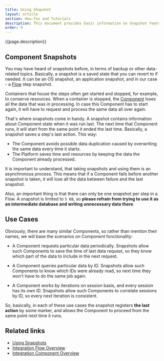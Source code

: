 ```yaml
---
title: Using Shapshot
layout: article
section: How-Tos and Tutorials
description: This document provides basic information on Snapshot feature and a few real-life use case.
order: 9
---
```


{{page.description}}

## Component Snapshots

You may have heard of snapshots before, in terms of backup or other data-related
topics. Basically, a snapshot is a saved state that you can revert to if needed.
It can be an OS snapshot, an application snapshot, and in our case - a
[Flow](/getting-started/integration-flow) step snapshot.

Containers that house the steps often get started and stopped, for example, to
conserve resources. When a container is stopped, the
[Component](/getting-started/integration-component) loses all the data that was
in processing. In case this Component has to start again, it will have to request
and process the same data all over again.

That's where snapshots come in handy. A snapshot contains information about
Component state when it was run last. The next time that Component runs, it will
start from the same point it ended the last time. Basically, a snapshot saves a
step's last action. This way:

*   The Component avoids possible data duplication caused by overwriting the same data every time it starts.
*   The Platform saves time and resources by keeping the data the Component already processed.

It is important to understand, that taking snapshots and using them is an asynchronous process. This means that if a Component fails before another snapshot is taken, it will lose all the data between failure and the last snapshot.

Also, an important thing is that there can only be one snapshot per step in a Flow. A snapshot is limited to `5 KB`, so **please refrain from trying to use it as an intermediate database and writing unnecessary data there**.

## Use Cases

Obviously, there are many similar Components, so rather than mention their names, we will base the scenarios on Component functionality:

- A Component requests particular data periodically. Snapshots allow such Components to save the time of last data request, so they know which part of the data to include in the next request.

- A Component queries particular data by ID. Snapshots allow such Components to know which IDs were already read, so next time they won't have to do the same job again.

- A Component works by iterations on session basis, and every session has its own ID. Snapshots allow such Components to correlate sessions by ID, so every next iteration is consistent.

So, basically, in each of these use cases the snapshot registers **the last action** by some marker, and allows the Component to proceed from the same point next time it runs.

## Related links

- [Using Snapshots](/guides/using-snapshots)
- [Integration Flow Overview](integration-flow)
- [Integration Component Overview](integration-component)
